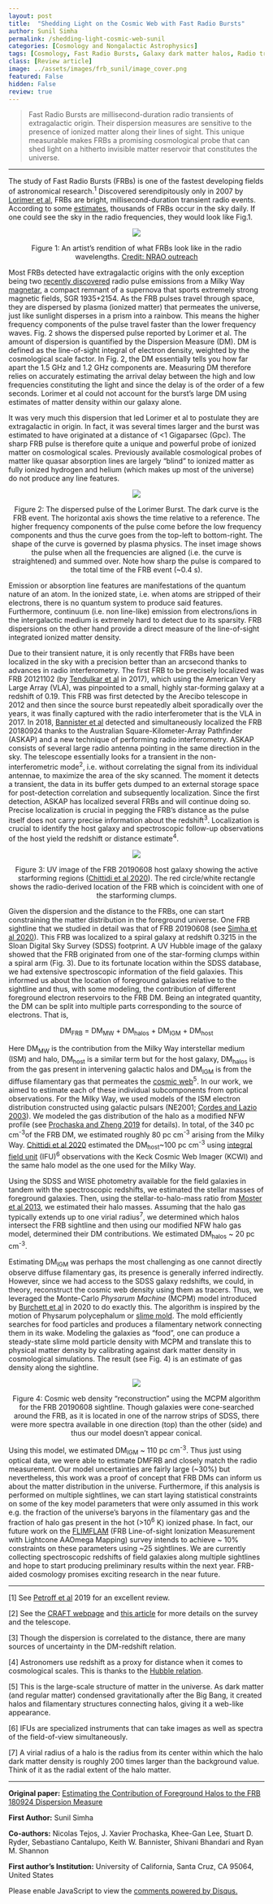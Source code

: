 ```yaml
---
layout: post
title:  "Shedding Light on the Cosmic Web with Fast Radio Bursts"
author: Sunil Simha
permalink: /shedding-light-cosmic-web-sunil
categories: [Cosmology and Nongalactic Astrophysics]
tags: [Cosmology, Fast Radio Bursts, Galaxy dark matter halos, Radio transient sources, Quasar absorption line spectroscopy]
class: [Review article]
image: ../assets/images/frb_sunil/image_cover.png
featured: False
hidden: False
review: true
---
```

>Fast Radio Bursts are millisecond-duration radio transients of extragalactic origin. Their dispersion measures are sensitive to the presence of ionized matter along their lines of sight. This unique measurable makes FRBs a promising cosmological probe that can shed light on a hitherto invisible matter reservoir that constitutes the universe.
>
---

The study of Fast Radio Bursts (FRBs) is one of the fastest developing fields of astronomical research.<sup>1</sup> Discovered serendipitously only in 2007 by <a href="https://ui.adsabs.harvard.edu/abs/2007Sci...318..777L/abstract">Lorimer et al</a>, FRBs are bright, millisecond-duration transient radio events. According to some <a href="https://ui.adsabs.harvard.edu/abs/2013Sci...341...53T/abstract">estimates</a>, thousands of FRBs occur in the sky daily. If one could see the sky in the radio frequencies, they would look like Fig.1.

<p align="center">
  <img src="../assets/images/frb_sunil/image1.gif">
</p>

<p align = "center">
Figure 1: An artist’s rendition of what FRBs look like in the radio wavelengths. <a href="https://vimeo.com/146295242">Credit: NRAO outreach</a>
</p>

Most FRBs detected have extragalactic origins with the only exception being two <a href="https://ui.adsabs.harvard.edu/abs/2020PASP..132c4202B/abstract">recently discovered</a> radio pulse emissions from a Milky Way <a href="https://en.wikipedia.org/wiki/Magnetar">magnetar</a>, a compact remnant of a supernova that sports extremely strong magnetic fields, SGR 1935+2154. As the FRB pulses travel through space, they are dispersed by plasma (ionized matter) that permeates the universe, just like sunlight disperses in a prism into a rainbow. This means the higher frequency components of the pulse travel faster than the lower frequency waves. Fig. 2 shows the dispersed pulse reported by Lorimer et al. The amount of dispersion is quantified by the Dispersion Measure (DM). DM is defined as the line-of-sight integral of electron density, weighted by the cosmological scale factor. In Fig. 2, the DM essentially tells you how far apart the 1.5 GHz and 1.2 GHz components are. Measuring DM therefore relies on accurately estimating the arrival delay between the high and low frequencies constituting the light and since the delay is of the order of a few seconds. Lorimer et al could not account for the burst’s large DM using estimates of matter density within our galaxy alone.

It was very much this dispersion that led Lorimer et al to postulate they are extragalactic in origin. In fact, it was several times larger and the burst was estimated to have originated at a distance of <1 Gigaparsec (Gpc). The sharp FRB pulse is therefore quite a unique and powerful probe of ionized matter on cosmological scales. Previously available cosmological probes of matter like quasar absorption lines are largely “blind” to ionized matter as fully ionized hydrogen and helium (which makes up most of the universe) do not produce any line features.

<p align="center">
  <img src="../assets/images/frb_sunil/image2.png">
</p>

<p align = "center">
Figure 2: The dispersed pulse of the Lorimer Burst. The dark curve is the FRB event. The horizontal axis shows the time relative to a reference. The higher frequency components of the pulse come before the low frequency components and thus the curve goes from the top-left to bottom-right. The shape of the curve is governed by plasma physics. The inset image shows the pulse when all the frequencies are aligned (i.e. the curve is straightened) and summed over. Note how sharp the pulse is compared to the total time of the FRB event (~0.4 s).
</p>

Emission or absorption line features are manifestations of the quantum nature of an atom. In the ionized state, i.e. when  atoms are stripped of their electrons, there is no quantum system to produce said features. Furthermore, continuum (i.e. non line-like) emission from electrons/ions in the intergalactic medium is extremely hard to detect due to its sparsity. FRB dispersions on the other hand provide a direct measure of the line-of-sight integrated ionized matter density.

Due to their transient nature, it is only recently that FRBs have been localized in the sky with a precision better than an arcsecond thanks to advances in radio interferometry. The first FRB to be precisely localized was FRB 20121102 (by <a href="https://ui.adsabs.harvard.edu/abs/2017ApJ...834L...7T/abstract">Tendulkar et al</a> in 2017), which using the American Very Large Array (VLA), was pinpointed to a small, highly star-forming galaxy at a redshift of 0.19. This FRB was first detected by the Arecibo telescope in 2012 and then since the source burst repeatedly albeit sporadically over the years, it was finally captured with the radio interferometer that is the VLA in 2017. In 2018, <a href="https://ui.adsabs.harvard.edu/abs/2019Sci...365..565B/abstract">Bannister et al</a> detected and simultaneously localized the FRB 20180924 thanks to the Australian Square-Kilometer-Array Pathfinder (ASKAP) and a new technique of performing radio interferometry. ASKAP consists of several large radio antenna pointing in the same direction in the sky. The telescope essentially looks for a transient in the non-interferometric mode<sup>2</sup>, i.e. without correlating the signal from its individual antennae, to maximize the area of the sky scanned. The moment it detects a transient, the data in its buffer gets dumped to an external storage space for post-detection correlation and subsequently localization. Since the first detection, ASKAP has localized several FRBs and will continue doing so. Precise localization is crucial in pegging the FRB’s distance as the pulse itself does not carry precise information about the redshift<sup>3</sup>. Localization is crucial to identify the host galaxy and spectroscopic follow-up observations of the host yield the redshift or distance estimate<sup>4</sup>.

<p align="center">
  <img src="../assets/images/frb_sunil/image3.png">
</p>

<p align = "center">
Figure 3: UV image of the FRB 20190608 host galaxy showing the active starforming regions (<a href="https://ui.adsabs.harvard.edu/abs/2021ApJ...922..173C/abstract">Chittidi et al 2020</a>). The red circle/white rectangle shows the radio-derived location of the FRB which is coincident with one of the starforming clumps.
</p>

Given the dispersion and the distance to the FRBs, one can start constraining the matter distribution in the foreground universe. One FRB sightline that we studied in detail was that of FRB 20190608 (see <a href="https://ui.adsabs.harvard.edu/abs/2020ApJ...901..134S/abstract">Simha et al 2020</a>). This FRB was localized to a spiral galaxy at redshift 0.3215 in the Sloan Digital Sky Survey (SDSS) footprint. A UV Hubble image of the galaxy showed that the FRB originated from one of the star-forming clumps within a spiral arm (Fig. 3). Due to its fortunate location within the SDSS database, we had extensive spectroscopic information of the field galaxies. This informed us about the location of foreground galaxies relative to the sightline and thus, with some modeling, the contribution of different foreground electron reservoirs to the FRB DM. Being an integrated quantity, the DM can be split into multiple parts corresponding to the source of electrons. That is,

<p align = "center">
DM<sub>FRB</sub> = DM<sub>MW</sub> + DM<sub>halos</sub> + DM<sub>IGM</sub> + DM<sub>host</sub>
</p>

Here DM<sub>MW</sub> is the contribution from the Milky Way interstellar medium (ISM) and halo, DM<sub>host</sub> is a similar term but for the host galaxy, DM<sub>halos</sub> is from the gas present in intervening galactic halos and DM<sub>IGM</sub> is from the diffuse filamentary gas that permeates the <a href="https://en.wikipedia.org/wiki/Observable_universe#Large-scale_structure">cosmic web</a><sup>5</sup>. In our work, we aimed to estimate each of these individual subcomponents from optical observations. For the Milky Way, we used models of the ISM electron distribution constructed using galactic pulsars (NE2001; <a href="https://ui.adsabs.harvard.edu/abs/2003astro.ph..1598C/abstract">Cordes and Lazio 2003</a>). We modeled the gas distribution of the halo as a modified NFW profile (see <a href="https://ui.adsabs.harvard.edu/abs/2019MNRAS.485..648P/abstract">Prochaska and Zheng 2019</a> for details). In total, of the 340 pc cm<sup>-3</sup>of the FRB DM, we estimated roughly 80 pc cm<sup>-3</sup> arising from the Milky Way. <a href="https://ui.adsabs.harvard.edu/abs/2021ApJ...922..173C/abstract">Chittidi et al 2020</a> estimated the DM<sub>host</sub>~100 pc cm<sup>-3</sup> using <a href="https://en.wikipedia.org/wiki/Integral_field_spectrograph">integral field unit</a> (IFU)<sup>6</sup> observations with the Keck Cosmic Web Imager (KCWI) and the same halo model as the one used for the Milky Way.

Using the SDSS and WISE photometry available for the field galaxies in tandem with the spectroscopic redshifts, we estimated the stellar masses of foreground galaxies. Then, using the stellar-to-halo-mass ratio from <a href="https://ui.adsabs.harvard.edu/abs/2013MNRAS.428.3121M/abstract">Moster et al 2013</a>, we estimated their halo masses. Assuming that the halo gas typically extends up to one virial radius<sup>7</sup>, we determined which halos intersect the FRB sightline and then using our modified NFW halo gas model, determined their DM contributions. We estimated DM<sub>halos</sub> ~ 20 pc cm<sup>-3</sup>.

Estimating DM<sub>IGM</sub> was perhaps the most challenging as one cannot directly observe diffuse filamentary gas, its presence is generally inferred indirectly. However, since we had access to the SDSS galaxy redshifts, we could, in theory, reconstruct the cosmic web density using them as tracers. Thus, we leveraged the Monte-Carlo <i>Physarum Machine</i> (MCPM) model introduced by <a href="https://ui.adsabs.harvard.edu/abs/2020ApJ...891L..35B/abstract">Burchett et al</a> in 2020 to do exactly this. The algorithm is inspired by the motion of Physarum polycephalum or <a href="https://www.youtube.com/watch?v=3rWk6h0Syog">slime mold</a>. The mold efficiently searches for food particles and produces a filamentary network connecting them in its wake. Modeling the galaxies as “food”, one can produce a steady-state slime mold particle density with MCPM and translate this to physical matter density by calibrating against dark matter density in cosmological simulations. The result (see Fig. 4) is an estimate of gas density along the sightline.

<p align="center">
  <img src="../assets/images/frb_sunil/image4.png">
</p>

<p align = "center">
Figure 4: Cosmic web density “reconstruction” using the MCPM algorithm for the FRB 20190608 sightline. Though galaxies were cone-searched around the FRB, as it is located in one of the narrow strips of SDSS, there were more spectra available in one direction (top) than the other (side) and thus our model doesn’t appear conical.
</p>

Using this model, we estimated DM<sub>IGM</sub> ~ 110 pc cm<sup>-3</sup>. Thus just using optical data, we were able to estimate DMFRB and closely match the radio measurement. Our model uncertainties are fairly large (~30%) but nevertheless, this work was a proof of concept that FRB DMs can inform us about the matter distribution in the universe. Furthermore, if this analysis is performed on multiple sightlines, we can start laying statistical constraints on some of the key model parameters that were only assumed in this work e.g. the fraction of the universe’s baryons in the filamentary gas and the fraction of halo gas present in the hot (>10<sup>6</sup> K) ionized phase. In fact, our future work on the <a href="https://ui.adsabs.harvard.edu/abs/2021arXiv210900386L/abstract">FLIMFLAM</a> (FRB Line-of-sight Ionization Measurement with Lightcone AAOmega Mapping) survey intends to achieve ~ 10% constraints on these parameters using ~25 sightlines. We are currently collecting spectroscopic redshifts of field galaxies along multiple sightlines and hope to start producing preliminary results within the next year. FRB-aided cosmology promises exciting research in the near future.

<hr>

[1] See <a href="https://ui.adsabs.harvard.edu/abs/2019A%26ARv..27....4P/abstract">Petroff et al</a> 2019 for an excellent review.

[2] See the <a href="https://astronomy.curtin.edu.au/research/craft/">CRAFT webpage</a> and <a href="https://www.nature.com/articles/s41550-018-0597-7">this article</a> for more details on the survey and the telescope.

[3] Though the dispersion is correlated to the distance, there are many sources of uncertainty in the DM-redshift relation.

[4] Astronomers use redshift as a proxy for distance when it comes to cosmological scales. This is thanks to the <a href="https://en.wikipedia.org/wiki/Hubble%27s_law">Hubble relation</a>.

[5] This is the large-scale structure of matter in the universe. As dark matter (and regular matter) condensed gravitationally after the Big Bang, it created halos and filamentary structures connecting halos, giving it a web-like appearance.

[6] IFUs are specialized instruments that can take images as well as spectra of the field-of-view simultaneously.

[7] A virial radius of a halo is the radius from its center within which the halo dark matter density is roughly 200 times larger than the background value. Think of it as the radial extent of the halo matter.

<hr>

**Original paper:**
<a href="https://ui.adsabs.harvard.edu/abs/2021ApJ...921..134S/abstract" target="_blank">Estimating the Contribution of Foreground Halos to the FRB 180924 Dispersion Measure</a>

**First Author:** Sunil Simha

**Co-authors:** Nicolas Tejos, J. Xavier Prochaska, Khee-Gan Lee, Stuart D. Ryder, Sebastiano Cantalupo, Keith W. Bannister, Shivani Bhandari and Ryan M. Shannon

**First author’s Institution:** University of California, Santa Cruz, CA 95064, United States

<div id="disqus_thread"></div>
<script>
    /**
    *  RECOMMENDED CONFIGURATION VARIABLES: EDIT AND UNCOMMENT THE SECTION BELOW TO INSERT DYNAMIC VALUES FROM YOUR PLATFORM OR CMS.
    *  LEARN WHY DEFINING THESE VARIABLES IS IMPORTANT: https://disqus.com/admin/universalcode/#configuration-variables    */
    /*
    var disqus_config = function () {
    this.page.url = PAGE_URL;  // Replace PAGE_URL with your page's canonical URL variable
    this.page.identifier = PAGE_IDENTIFIER; // Replace PAGE_IDENTIFIER with your page's unique identifier variable
    };
    */
    (function() { // DON'T EDIT BELOW THIS LINE
    var d = document, s = d.createElement('script');
    s.src = 'https://cosmicvarta-in.disqus.com/embed.js';
    s.setAttribute('data-timestamp', +new Date());
    (d.head || d.body).appendChild(s);
    })();
</script>
<noscript>Please enable JavaScript to view the <a href="https://disqus.com/?ref_noscript">comments powered by Disqus.</a></noscript>
